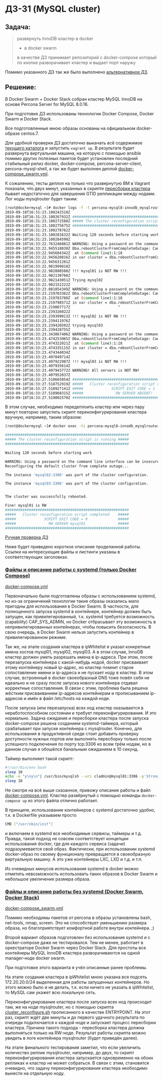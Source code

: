 # ДЗ-31 (MySQL cluster)

## Задача:

> развернуть InnoDB кластер в docker
> * в docker swarm
>
> в качестве ДЗ принимает репозиторий с docker-compose
> который по кнопке разворачивает кластер и выдает порт наружу

Помимо указанного ДЗ так же было выполнено [альтернативное ДЗ](https://github.com/timlok/ansible-role-xtradb-cluster).

## Решение:

В Docker Swarm + Docker Stack собран кластер MySQL InnoDB на основе Percona Server for MySQL 8.0.16.

При подготовке ДЗ использованы технологии Docker Compose, Docker Swarm и Docker Stack.

Все подготовленные мною образы основаны на официальном docker-образе centos:7.

Для удобной проверки ДЗ достаточно выкачать всё содержимое [текущего каталога](https://github.com/timlok/otus-linux/tree/master/homework/31_mysql_cluster/) и запустить ```vagrant up```. В результате будет развернута виртуальная машина, на которую с помощью ansible помимо других полезных пакетов будет установлен последний стабильный релиз docker, docker-compose, percona-server-client, percona-mysql-shell, а так же будет выполнен деплой [docker-compose_swarm.yml](/homework/31_mysql_cluster/flies/innodb_nosystemd/swarm/docker-compose_swarm.yml).

К сожалению, тесты деплоя на только что развернутую ВМ в Vagrant показали, что двух минут, указанных в скрипте [пересборки кластера](/homework/31_mysql_cluster/flies/innodb_nosystemd/mysqlRouter/cluster_reconfigure.sh) бывает недостаточно для завершения GTID репликации между нодами. Лог ноды mysqlrouter будет таким:
```bash
[root@dockermysql ~]# docker logs -f -t percona-mysql8-innodb_mysqlrouter.1.veacu68x6i8g3ydk422uu1u8b
2019-09-18T16:31:23.100242518Z
2019-09-18T16:31:23.100267932Z #########################################################
2019-09-18T16:31:23.100272588Z ##### The cluster reconfiguration script is running #####
2019-09-18T16:31:23.100275675Z #########################################################
2019-09-18T16:31:23.100278762Z
2019-09-18T16:31:23.100281632Z Waiting 120 seconds before starting work
2019-09-18T16:31:23.100284590Z
2019-09-18T16:33:22.763246081Z WARNING: Using a password on the command line interface can be insecure.
2019-09-18T16:33:22.945518030Z Dba.rebootClusterFromCompleteOutage: Cannot perform operation while group replication is starting up (RuntimeError)
2019-09-18T16:33:22.945604342Z  at (command line):1:18
2019-09-18T16:33:22.945620816Z in var cluster = dba.rebootClusterFromCompleteOutage();
2019-09-18T16:33:22.945631281Z                      ^
2019-09-18T16:33:22.981999818Z
2019-09-18T16:33:22.982080588Z !!! mysql01 is NOT RW !!!
2019-09-18T16:33:22.982130766Z
2019-09-18T16:33:22.982143051Z Trying mysql02
2019-09-18T16:33:22.982152222Z
2019-09-18T16:33:23.081054349Z WARNING: Using a password on the command line interface can be insecure.
2019-09-18T16:33:23.219703362Z Dba.rebootClusterFromCompleteOutage: Cannot perform operation while group replication is starting up (RuntimeError)
2019-09-18T16:33:23.219783780Z  at (command line):1:18
2019-09-18T16:33:23.219798571Z in var cluster = dba.rebootClusterFromCompleteOutage();
2019-09-18T16:33:23.219807717Z                      ^
2019-09-18T16:33:23.239326022Z
2019-09-18T16:33:23.239399013Z !!! mysql02 is NOT RW !!!
2019-09-18T16:33:23.239411976Z
2019-09-18T16:33:23.239420592Z trying mysql03
2019-09-18T16:33:23.239428755Z
2019-09-18T16:33:23.343867406Z WARNING: Using a password on the command line interface can be insecure.
2019-09-18T16:33:23.474253965Z Dba.rebootClusterFromCompleteOutage: Cannot perform operation while group replication is starting up (RuntimeError)
2019-09-18T16:33:23.474322021Z  at (command line):1:18
2019-09-18T16:33:23.474335115Z in var cluster = dba.rebootClusterFromCompleteOutage();
2019-09-18T16:33:23.474344034Z                      ^
2019-09-18T16:33:23.497849714Z
2019-09-18T16:33:23.497922987Z !!! mysql03 is NOT RW !!!
2019-09-18T16:33:23.497935614Z
2019-09-18T16:33:23.497943772Z WARNING! All servers is NOT RW!
2019-09-18T16:33:23.497952037Z
2019-09-18T16:33:27.518665854Z #########################################################
2019-09-18T16:33:27.518752919Z #####   Cluster reconfiguration script completed    #####
2019-09-18T16:33:27.518927141Z #####             SCRIPT EXIT CODE = 1              #####
2019-09-18T16:33:27.518968315Z #####               RW SERVER ABSENT!               #####
2019-09-18T16:33:27.519002570Z #########################################################
```

В этом случае, необходимо передеплоить кластер или через пару минут повторно запустить скрипт переконфигурирования кластера вручную, например, таким образом:
```bash
[root@dockermysql ~]# docker exec -ti percona-mysql8-innodb_mysqlrouter.1.veacu68x6i8g3ydk422uu1u8b bash /opt/cluster_reconfigure.sh

#########################################################
##### The cluster reconfiguration script is running #####
#########################################################

Waiting 120 seconds before starting work

WARNING: Using a password on the command line interface can be insecure.
Reconfiguring the default cluster from complete outage...

The instance 'mysql02:3306' was part of the cluster configuration.

The instance 'mysql03:3306' was part of the cluster configuration.


The cluster was successfully rebooted.

Fine! mysql01 is RW
#########################################################
#####   Cluster reconfiguration script completed    #####
#####             SCRIPT EXIT CODE = 0              #####
#####               RW SERVER mysql01               #####
#########################################################
```

[Ручная проверка ДЗ](/homework/31_mysql_cluster/flies/innodb_nosystemd/_info/проверка_кластера.md)

Ниже будет приведено короткое описание проделанной работы. Ссылки на интересующие файлы и листинги указаны в соответствующих заголовках.

### [Файлы и описание работы с systemd (только Docker Compose)](/homework/31_mysql_cluster/flies/innodb_systemd/)

[docker-compose.yml](/homework/31_mysql_cluster/flies/innodb_systemd/compose/docker-compose.yml)

Первоначально были подготовлены образы с использованием systemd, но из-за ограничений технологии такие образы оказались мало пригодны для использования в Docker Swarm. В частности, для полноценного запуска systemd в контейнере, контейнер должен быть запущен, как привилегированный, т.к. systemd требуется возможность (capability) CAP_SYS_ADMIN, но Docker отбрасывает эту возможность в непривилегированных контейнерах, чтобы повысить безопасность. В свою очередь, в Docker Swarm нельзя запустить контейнер в привилегированном режиме.

Так же, на этапе создания кластера в ipWhitelist я указал конкретные имена хостов mysql01, mysql02, mysql03. А в этом случае, InnoDB кластер должен уметь разрешать имена в ip-адреса. При этом, после перезапуска контейнера с какой-нибудь нодой, docker присваивает этому контейнеру новый ip-адрес, но кластер помнит старое сопоставление имени и ip-адреса и не пускает ноду в кластер. В этом случае, встроенный в docker своеобразный DNS тоже повёл себя не идеально и не сразу после запуска нового контейнера отдавал корректные сопоставления. В связи с этим, проблема была решена жёстким присваиванием ip-адресов контейнерам и прописыванием ip-адресов и имён в файл /etc/hosts на каждой ноде.

После запуска (или перезапуска) всех нод кластер оказывается в неработоспособном состоянии и требует переконфигурирования. И это нормально. Задача ожидания и пересборки кластера после запуска docker-compose решена созданием systemd-таймера, который срабатывает при запуске контейнера с mysqlrouter. Конечно, для использования в продуктивной среде стоит добавить проверку доступности нужных портов или выполнять пересборку только после успешного подключения по порту tcp:3306 ко всем трём нодам, но в данном случае я обошёлся банальным ожиданием в 10 секунд.

Таймер выполняет такой скрипт:

```bash
#!/usr/bin/env bash
sleep 10
echo -e "y\ny\n"| /usr/bin/mysqlsh --uri cladmin@mysql01:3306 -p'StrongPassword!#1' -e "var cluster = dba.rebootClusterFromCompleteOutage();"
sleep 10
```

Не смотря на всё выше сказанное, привожу описание работы и файл [docker-compose.yml](/homework/31_mysql_cluster/flies/innodb_systemd/compose/docker-compose.yml). Кластер развёрнутый с помощью команды ```docker-compose up``` из этого файла отлично работает.

В принципе, использование контейнеров с systemd достаточно удобно, т.к. в Dockerfile указываем просто 

```bash
CMD ["/usr/sbin/init"]
```

и включаем в systemd все необходимые сервисы, таймеры и т.д. Правда, такой подход не совсем соответствует концепции использования docker, где для каждого сервиса (задачи) подразумевается свой образ. Фактически, при использовании systemd docker-образ по своему функционалу превращается в своеобразную виртуальную машину. А это уже контейнеры LXC, LXD и т.д. и т.п.

Из очевидных минусов использования systemd в docker можно отметить невозможность использовать таких образов в Docker Swarm и небольшое увеличение размера образа.

### [Файлы и описание работы без systemd (Docker Swarm, Docker Stack)](/homework/31_mysql_cluster/flies/innodb_nosystemd/)

[docker-compose_swarm.yml](/homework/31_mysql_cluster/flies/innodb_nosystemd/swarm/docker-compose_swarm.yml)

Помимо необходимы пакетов от percona в образы установлены bash, net-tools, nmap, screen. Это не способствует уменьшению размера образа, но благоприятствует комфортной работе внутри контейнера. ;)

Второй вариант образов подготовлен без использования systemd и с docker-compose даже не тестировался. Тем не менее, работает в оркестраторе Docker Swarm через Docker Stack. Для простоты все контейнеры MySQL InnoDB кластера разворачиваются на одной manager-ноде docker swarm.

При подготовке этого варианта я учёл описанные ранее проблемы.

На этапе создания кластера в ipWhitelist мною указана вся подсеть 172.20.20.0/24 выделенная для работы запущенных контейнеров. Но этого можно было и не делать, т.к. если ничего не указать в ipWhitelist, то MySQL сам укажет всю локальную сеть.

Переконфигурирование кластера после запуска всех нод происходит там, же на ноде mysqlrouter, но с помощью скрипта [cluster_reconfigure.sh](/homework/31_mysql_cluster/flies/innodb_nosystemd/mysqlRouter/cluster_reconfigure.sh) прописанного в качестве ENTRYPOINT. На этот раз, скрипт ждёт две минуты и до первого удачного результата по очереди подключается к каждой ноде и запускает процесс пересборки кластера. Причина такого подхода - пересборка кластера должна выполняться только на RW-ноде. Результат работы скрипта можно увидеть в логе контейнера mysqlrouter (будет приведён далее).

На этапе финального тестирования заметил, что если увеличить количество реплик mysqlrouter, например, до двух, то скрипт переконфигурирования кластера запускается одновременно на обоих репликах и кластер не может собраться. В связи с этим, становится очевидно, что задачу переконфигурирования кластера необходимо вынести на отдельную ноду.